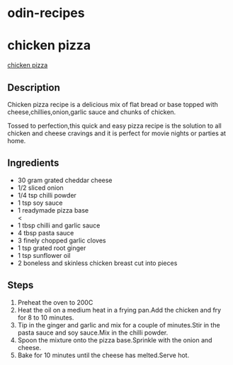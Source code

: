 # odin-recipes
<h1>chicken pizza</h1>
<a href="recipes/chicken_pizza.html">chicken pizza</a>
<h2>Description</h2>
<p>Chicken pizza recipe is a delicious mix of flat bread or base topped with cheese,chillies,onion,garlic sauce and chunks of chicken.</p>
<p>Tossed to perfection,this quick and easy pizza recipe is the solution to all chicken and cheese cravings and it is perfect for movie nights or parties at home.</p>
<h2>Ingredients</h2>
<ul>
<li>30 gram grated cheddar cheese</li>
<li>1/2 sliced onion</li>
<li>1/4 tsp chilli powder</li>
<li>1 tsp soy sauce</li>
<li>1 readymade pizza base</li>
<<li>1 tbsp chilli and garlic sauce</li>
<li>4 tbsp pasta sauce</li>
<li>3 finely chopped garlic cloves</li>
<li>1 tsp grated root ginger</li>
<li>1 tsp sunflower oil</li>
<li>2 boneless and skinless chicken breast cut into pieces</li>
</ul>
<h2>Steps</h2>
<ol>
<li>Preheat the oven to 200C</li>
<li>Heat the oil on a medium heat in a frying pan.Add the chicken and fry for 8 to 10 minutes.</li>
<li>Tip in the ginger and garlic and mix for a couple of minutes.Stir in the pasta sauce and soy sauce.Mix in the chilli powder.</li>
<li>Spoon the mixture onto the pizza base.Sprinkle with the onion and cheese.</li>
<li>Bake for 10 minutes until the cheese has melted.Serve hot.</li>
</ol>






